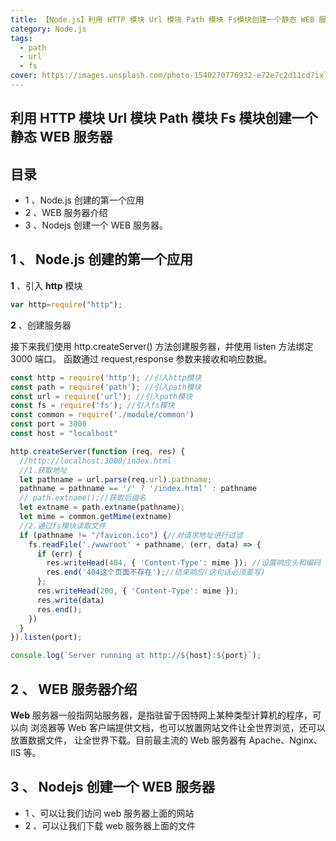 ```yaml
---
title: 【Node.js】利用 HTTP 模块 Url 模块 Path 模块 Fs模块创建一个静态 WEB 服务器
category: Node.js
tags:
  - path
  - url
  - fs
cover: https://images.unsplash.com/photo-1540270776932-e72e7c2d11cd?ixlib=rb-1.2.1&auto=format&fit=crop&w=1351&q=80
---
```


## 利用 HTTP 模块 Url 模块 Path 模块 Fs 模块创建一个静态 WEB 服务器

## 目录

- 1 、Node.js 创建的第一个应用
- 2 、WEB 服务器介绍
- 3 、Nodejs 创建一个 WEB 服务器。

## **1** 、 **Node.js** 创建的第一个应用

**1** 、引入 **http** 模块

```JavaScript
var http=require("http");
```

**2** 、创建服务器

接下来我们使用 http.createServer() 方法创建服务器，并使用 listen 方法绑定 3000 端口。
函数通过 request,response 参数来接收和响应数据。

```JavaScript
const http = require('http'); //引入http模块
const path = require('path'); //引入path模块
const url = require('url'); //引入path模块
const fs = require('fs'); //引入fs模块
const common = require('./module/common')
const port = 3000
const host = "localhost"

http.createServer(function (req, res) {
  //http://localhost:3000/index.html
  //1.获取地址
  let pathname = url.parse(req.url).pathname;
  pathname = pathname == '/' ? '/index.html' : pathname
  // path.extname();//获取后缀名
  let extname = path.extname(pathname);
  let mime = common.getMime(extname)
  //2.通过fs模块读取文件
  if (pathname != "/favicon.ico") {//对请求地址进行过滤
    fs.readFile('./wwwroot' + pathname, (err, data) => {
      if (err) {
        res.writeHead(404, { 'Content-Type': mime }); //设置响应头和编码
        res.end('404这个页面不存在');//结束响应(这句话必须要写)
      };
      res.writeHead(200, { 'Content-Type': mime });
      res.write(data)
      res.end();
    })
  }
}).listen(port);

console.log(`Server running at http://${host}:${port}`);
```

## 2 、 WEB 服务器介绍

**Web** 服务器一般指网站服务器，是指驻留于因特网上某种类型计算机的程序，可以向
浏览器等 Web 客户端提供文档，也可以放置网站文件让全世界浏览，还可以放置数据文件，
让全世界下载。目前最主流的 Web 服务器有 Apache、Nginx、 IIS 等。

## **3** 、 **Nodejs** 创建一个 **WEB** 服务器

- 1 、可以让我们访问 web 服务器上面的网站
- 2 、可以让我们下载 web 服务器上面的文件
